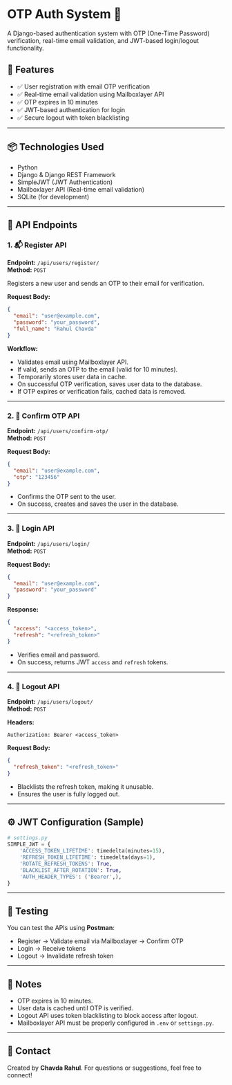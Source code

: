 # OTP Auth System 🔐

A Django-based authentication system with OTP (One-Time Password) verification, real-time email validation, and JWT-based login/logout functionality.

## 📌 Features

- ✅ User registration with email OTP verification
- ✅ Real-time email validation using Mailboxlayer API
- ✅ OTP expires in 10 minutes
- ✅ JWT-based authentication for login
- ✅ Secure logout with token blacklisting

---

## 📦 Technologies Used

- Python
- Django & Django REST Framework
- SimpleJWT (JWT Authentication)
- Mailboxlayer API (Real-time email validation)
- SQLite (for development)

---

## 🚀 API Endpoints

### 1. 📬 Register API

**Endpoint:** `/api/users/register/`  
**Method:** `POST`

Registers a new user and sends an OTP to their email for verification.

**Request Body:**

```json
{
  "email": "user@example.com",
  "password": "your_password",
  "full_name": "Rahul Chavda"
}
```

**Workflow:**
- Validates email using Mailboxlayer API.
- If valid, sends an OTP to the email (valid for 10 minutes).
- Temporarily stores user data in cache.
- On successful OTP verification, saves user data to the database.
- If OTP expires or verification fails, cached data is removed.

---

### 2. 🔑 Confirm OTP API

**Endpoint:** `/api/users/confirm-otp/`  
**Method:** `POST`

**Request Body:**

```json
{
  "email": "user@example.com",
  "otp": "123456"
}
```

- Confirms the OTP sent to the user.
- On success, creates and saves the user in the database.

---

### 3. 🔐 Login API

**Endpoint:** `/api/users/login/`  
**Method:** `POST`

**Request Body:**

```json
{
  "email": "user@example.com",
  "password": "your_password"
}
```

**Response:**

```json
{
  "access": "<access_token>",
  "refresh": "<refresh_token>"
}
```

- Verifies email and password.
- On success, returns JWT `access` and `refresh` tokens.

---

### 4. 🚪 Logout API

**Endpoint:** `/api/users/logout/`  
**Method:** `POST`

**Headers:**

```
Authorization: Bearer <access_token>
```

**Request Body:**

```json
{
  "refresh_token": "<refresh_token>"
}
```

- Blacklists the refresh token, making it unusable.
- Ensures the user is fully logged out.

---

## ⚙️ JWT Configuration (Sample)

```python
# settings.py
SIMPLE_JWT = {
    'ACCESS_TOKEN_LIFETIME': timedelta(minutes=15),
    'REFRESH_TOKEN_LIFETIME': timedelta(days=1),
    'ROTATE_REFRESH_TOKENS': True,
    'BLACKLIST_AFTER_ROTATION': True,
    'AUTH_HEADER_TYPES': ('Bearer',),
}
```

---

## 🧪 Testing

You can test the APIs using **Postman**:
- Register → Validate email via Mailboxlayer → Confirm OTP
- Login → Receive tokens
- Logout → Invalidate refresh token

---

## 📝 Notes

- OTP expires in 10 minutes.
- User data is cached until OTP is verified.
- Logout API uses token blacklisting to block access after logout.
- Mailboxlayer API must be properly configured in `.env` or `settings.py`.

---

## 📧 Contact

Created by **Chavda Rahul**. For questions or suggestions, feel free to connect!
